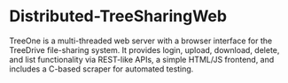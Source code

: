 # Distributed-TreeSharingWeb
TreeOne is a multi-threaded web server with a browser interface for the TreeDrive file-sharing system. It provides login, upload, download, delete, and list functionality via REST-like APIs, a simple HTML/JS frontend, and includes a C-based scraper for automated testing.
